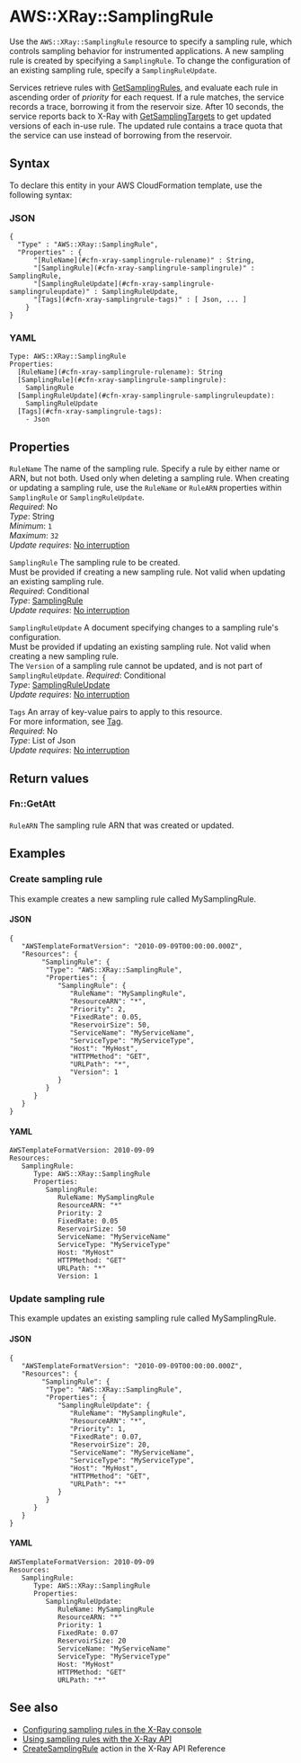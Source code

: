 # AWS::XRay::SamplingRule<a name="aws-resource-xray-samplingrule"></a>

Use the `AWS::XRay::SamplingRule` resource to specify a sampling rule, which controls sampling behavior for instrumented applications\. A new sampling rule is created by specifying a `SamplingRule`\. To change the configuration of an existing sampling rule, specify a `SamplingRuleUpdate`\. 

Services retrieve rules with [GetSamplingRules](https://docs.aws.amazon.com/xray/latest/api/API_GetSamplingRules.html), and evaluate each rule in ascending order of *priority* for each request\. If a rule matches, the service records a trace, borrowing it from the reservoir size\. After 10 seconds, the service reports back to X\-Ray with [GetSamplingTargets](https://docs.aws.amazon.com/xray/latest/api/API_GetSamplingTargets.html) to get updated versions of each in\-use rule\. The updated rule contains a trace quota that the service can use instead of borrowing from the reservoir\. 

## Syntax<a name="aws-resource-xray-samplingrule-syntax"></a>

To declare this entity in your AWS CloudFormation template, use the following syntax:

### JSON<a name="aws-resource-xray-samplingrule-syntax.json"></a>

```
{
  "Type" : "AWS::XRay::SamplingRule",
  "Properties" : {
      "[RuleName](#cfn-xray-samplingrule-rulename)" : String,
      "[SamplingRule](#cfn-xray-samplingrule-samplingrule)" : SamplingRule,
      "[SamplingRuleUpdate](#cfn-xray-samplingrule-samplingruleupdate)" : SamplingRuleUpdate,
      "[Tags](#cfn-xray-samplingrule-tags)" : [ Json, ... ]
    }
}
```

### YAML<a name="aws-resource-xray-samplingrule-syntax.yaml"></a>

```
Type: AWS::XRay::SamplingRule
Properties: 
  [RuleName](#cfn-xray-samplingrule-rulename): String
  [SamplingRule](#cfn-xray-samplingrule-samplingrule): 
    SamplingRule
  [SamplingRuleUpdate](#cfn-xray-samplingrule-samplingruleupdate): 
    SamplingRuleUpdate
  [Tags](#cfn-xray-samplingrule-tags): 
    - Json
```

## Properties<a name="aws-resource-xray-samplingrule-properties"></a>

`RuleName`  <a name="cfn-xray-samplingrule-rulename"></a>
The name of the sampling rule\. Specify a rule by either name or ARN, but not both\. Used only when deleting a sampling rule\. When creating or updating a sampling rule, use the `RuleName` or `RuleARN` properties within `SamplingRule` or `SamplingRuleUpdate`\.  
*Required*: No  
*Type*: String  
*Minimum*: `1`  
*Maximum*: `32`  
*Update requires*: [No interruption](https://docs.aws.amazon.com/AWSCloudFormation/latest/UserGuide/using-cfn-updating-stacks-update-behaviors.html#update-no-interrupt)

`SamplingRule`  <a name="cfn-xray-samplingrule-samplingrule"></a>
The sampling rule to be created\.  
Must be provided if creating a new sampling rule\. Not valid when updating an existing sampling rule\.  
*Required*: Conditional  
*Type*: [SamplingRule](aws-properties-xray-samplingrule-samplingrule.md)  
*Update requires*: [No interruption](https://docs.aws.amazon.com/AWSCloudFormation/latest/UserGuide/using-cfn-updating-stacks-update-behaviors.html#update-no-interrupt)

`SamplingRuleUpdate`  <a name="cfn-xray-samplingrule-samplingruleupdate"></a>
A document specifying changes to a sampling rule's configuration\.  
Must be provided if updating an existing sampling rule\. Not valid when creating a new sampling rule\.  
The `Version` of a sampling rule cannot be updated, and is not part of `SamplingRuleUpdate`\.
*Required*: Conditional  
*Type*: [SamplingRuleUpdate](aws-properties-xray-samplingrule-samplingruleupdate.md)  
*Update requires*: [No interruption](https://docs.aws.amazon.com/AWSCloudFormation/latest/UserGuide/using-cfn-updating-stacks-update-behaviors.html#update-no-interrupt)

`Tags`  <a name="cfn-xray-samplingrule-tags"></a>
An array of key\-value pairs to apply to this resource\.  
For more information, see [Tag](https://docs.aws.amazon.com/AWSCloudFormation/latest/UserGuide/aws-properties-resource-tags.html)\.  
*Required*: No  
*Type*: List of Json  
*Update requires*: [No interruption](https://docs.aws.amazon.com/AWSCloudFormation/latest/UserGuide/using-cfn-updating-stacks-update-behaviors.html#update-no-interrupt)

## Return values<a name="aws-resource-xray-samplingrule-return-values"></a>

### Fn::GetAtt<a name="aws-resource-xray-samplingrule-return-values-fn--getatt"></a>

#### <a name="aws-resource-xray-samplingrule-return-values-fn--getatt-fn--getatt"></a>

`RuleARN`  <a name="RuleARN-fn::getatt"></a>
The sampling rule ARN that was created or updated\.

## Examples<a name="aws-resource-xray-samplingrule--examples"></a>



### Create sampling rule<a name="aws-resource-xray-samplingrule--examples--Create_sampling_rule"></a>

This example creates a new sampling rule called MySamplingRule\.

#### JSON<a name="aws-resource-xray-samplingrule--examples--Create_sampling_rule--json"></a>

```
{
   "AWSTemplateFormatVersion": "2010-09-09T00:00:00.000Z",
   "Resources": {
        "SamplingRule": {
         "Type": "AWS::XRay::SamplingRule",
         "Properties": {
            "SamplingRule": {
               "RuleName": "MySamplingRule",
               "ResourceARN": "*",
               "Priority": 2,
               "FixedRate": 0.05,
               "ReservoirSize": 50,
               "ServiceName": "MyServiceName",
               "ServiceType": "MyServiceType",
               "Host": "MyHost",
               "HTTPMethod": "GET",
               "URLPath": "*",
               "Version": 1
            }
         }
      }
   }
}
```

#### YAML<a name="aws-resource-xray-samplingrule--examples--Create_sampling_rule--yaml"></a>

```
AWSTemplateFormatVersion: 2010-09-09
Resources:
   SamplingRule:
      Type: AWS::XRay::SamplingRule
      Properties:
         SamplingRule:
            RuleName: MySamplingRule
            ResourceARN: "*"
            Priority: 2
            FixedRate: 0.05
            ReservoirSize: 50
            ServiceName: "MyServiceName"
            ServiceType: "MyServiceType"
            Host: "MyHost"
            HTTPMethod: "GET"
            URLPath: "*"
            Version: 1
```

### Update sampling rule<a name="aws-resource-xray-samplingrule--examples--Update_sampling_rule"></a>

This example updates an existing sampling rule called MySamplingRule\.

#### JSON<a name="aws-resource-xray-samplingrule--examples--Update_sampling_rule--json"></a>

```
{
   "AWSTemplateFormatVersion": "2010-09-09T00:00:00.000Z",
   "Resources": {
        "SamplingRule": {
         "Type": "AWS::XRay::SamplingRule",
         "Properties": {
            "SamplingRuleUpdate": {
               "RuleName": "MySamplingRule",
               "ResourceARN": "*",
               "Priority": 1,
               "FixedRate": 0.07,
               "ReservoirSize": 20,
               "ServiceName": "MyServiceName",
               "ServiceType": "MyServiceType",
               "Host": "MyHost",
               "HTTPMethod": "GET",
               "URLPath": "*"
            }
         }
      }
   }
}
```

#### YAML<a name="aws-resource-xray-samplingrule--examples--Update_sampling_rule--yaml"></a>

```
AWSTemplateFormatVersion: 2010-09-09
Resources:
   SamplingRule:
      Type: AWS::XRay::SamplingRule
      Properties:
         SamplingRuleUpdate:
            RuleName: MySamplingRule
            ResourceARN: "*"
            Priority: 1
            FixedRate: 0.07
            ReservoirSize: 20
            ServiceName: "MyServiceName"
            ServiceType: "MyServiceType"
            Host: "MyHost"
            HTTPMethod: "GET"
            URLPath: "*"
```

## See also<a name="aws-resource-xray-samplingrule--seealso"></a>
+ [Configuring sampling rules in the X\-Ray console](https://docs.aws.amazon.com/xray/latest/devguide/xray-console-sampling.html)
+ [Using sampling rules with the X\-Ray API](https://docs.aws.amazon.com/xray/latest/devguide/xray-api-sampling.html)
+ [CreateSamplingRule](https://docs.aws.amazon.com/xray/latest/api/API_CreateSamplingRule.html) action in the X\-Ray API Reference

